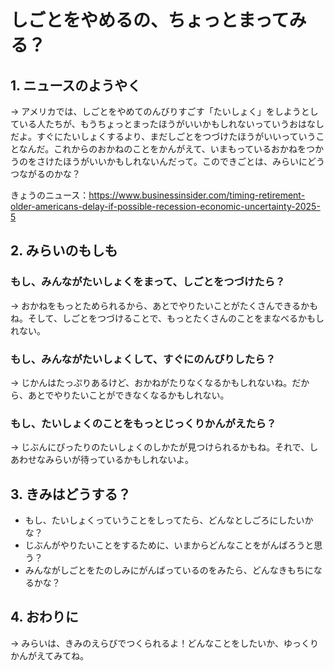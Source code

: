 # しごとをやめるの、ちょっとまってみる？

## 1. ニュースのようやく
→ アメリカでは、しごとをやめてのんびりすごす「たいしょく」をしようとしている人たちが、もうちょっとまったほうがいいかもしれないっていうおはなしだよ。すぐにたいしょくするより、まだしごとをつづけたほうがいいっていうことなんだ。これからのおかねのことをかんがえて、いまもっているおかねをつかうのをさけたほうがいいかもしれないんだって。このできごとは、みらいにどうつながるのかな？

きょうのニュース：https://www.businessinsider.com/timing-retirement-older-americans-delay-if-possible-recession-economic-uncertainty-2025-5

## 2. みらいのもしも

### もし、みんながたいしょくをまって、しごとをつづけたら？
→ おかねをもっとためられるから、あとでやりたいことがたくさんできるかもね。そして、しごとをつづけることで、もっとたくさんのことをまなべるかもしれない。

### もし、みんながたいしょくして、すぐにのんびりしたら？
→ じかんはたっぷりあるけど、おかねがたりなくなるかもしれないね。だから、あとでやりたいことができなくなるかもしれない。

### もし、たいしょくのことをもっとじっくりかんがえたら？
→ じぶんにぴったりのたいしょくのしかたが見つけられるかもね。それで、しあわせなみらいが待っているかもしれないよ。

## 3. きみはどうする？

- もし、たいしょくっていうことをしってたら、どんなとしごろにしたいかな？
- じぶんがやりたいことをするために、いまからどんなことをがんばろうと思う？
- みんながしごとをたのしみにがんばっているのをみたら、どんなきもちになるかな？

## 4. おわりに
→ みらいは、きみのえらびでつくられるよ！どんなことをしたいか、ゆっくりかんがえてみてね。